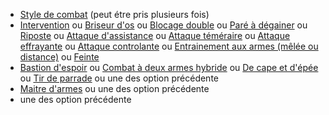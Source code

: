 - [Style de combat](../../../2.%20Talents/1.%20Talent%20de%20base/Style%20de%20combat.md) (peut étre pris plusieurs fois)
- [Intervention](../../../2.%20Talents/2.%20Talent%20amméliorant%20un%20talent%20de%20base/Style%20de%20combat/Intervention.md) ou [Briseur d'os](../../../2.%20Talents/2.%20Talent%20amméliorant%20un%20talent%20de%20base/Style%20de%20combat/Briseur%20d'os.md) ou [Blocage double](../../../2.%20Talents/2.%20Talent%20amméliorant%20un%20talent%20de%20base/Style%20de%20combat/Blocage%20double.md) ou [Paré à dégainer](../../../2.%20Talents/2.%20Talent%20amméliorant%20un%20talent%20de%20base/Style%20de%20combat/Paré%20à%20dégainer.md) ou [Riposte](../../../2.%20Talents/2.%20Talent%20amméliorant%20un%20talent%20de%20base/Style%20de%20combat/Riposte.md) ou [Attaque d'assistance](../../../2.%20Talents/2.%20Talent%20amméliorant%20un%20talent%20de%20base/Style%20de%20combat/Attaque%20d'assistance.md) ou [Attaque téméraire](../../../2.%20Talents/3.%20Talent%20modifant%20un%20méchanique%20de%20base/Actions/Attaque%20téméraire.md) ou [Attaque effrayante](../../../2.%20Talents/2.%20Talent%20amméliorant%20un%20talent%20de%20base/Style%20de%20combat/Attaque%20effrayante.md) ou [Attaque controlante](../../../2.%20Talents/2.%20Talent%20amméliorant%20un%20talent%20de%20base/Style%20de%20combat/Attaque%20controlante.md) ou [Entrainement aux armes (mêlée ou distance)](../../../2.%20Talents/3.%20Talent%20modifant%20un%20méchanique%20de%20base/Armes/Entrainement%20aux%20armes%20(mêlée%20ou%20distance).md) ou [Feinte](../../../2.%20Talents/3.%20Talent%20modifant%20un%20méchanique%20de%20base/Type%20d'action/Feinte.md)
- [Bastion d'espoir](../../../2.%20Talents/2.%20Talent%20amméliorant%20un%20talent%20de%20base/Style%20de%20combat/Bastion%20d'espoir.md) ou [Combat à deux armes hybride](../../../2.%20Talents/2.%20Talent%20amméliorant%20un%20talent%20de%20base/Style%20de%20combat/Combat%20à%20deux%20armes%20hybride.md) ou [De cape et d'épée](../../../2.%20Talents/2.%20Talent%20amméliorant%20un%20talent%20de%20base/Style%20de%20combat/De%20cape%20et%20d'épée.md) ou [Tir de parrade](../../../2.%20Talents/2.%20Talent%20amméliorant%20un%20talent%20de%20base/Style%20de%20combat/Tir%20de%20parrade.md) ou une des option précédente
- [Maitre d'armes](../../../2.%20Talents/2.%20Talent%20amméliorant%20un%20talent%20de%20base/Style%20de%20combat/Maitre%20d'armes.md) ou une des option précédente
- une des option précédente